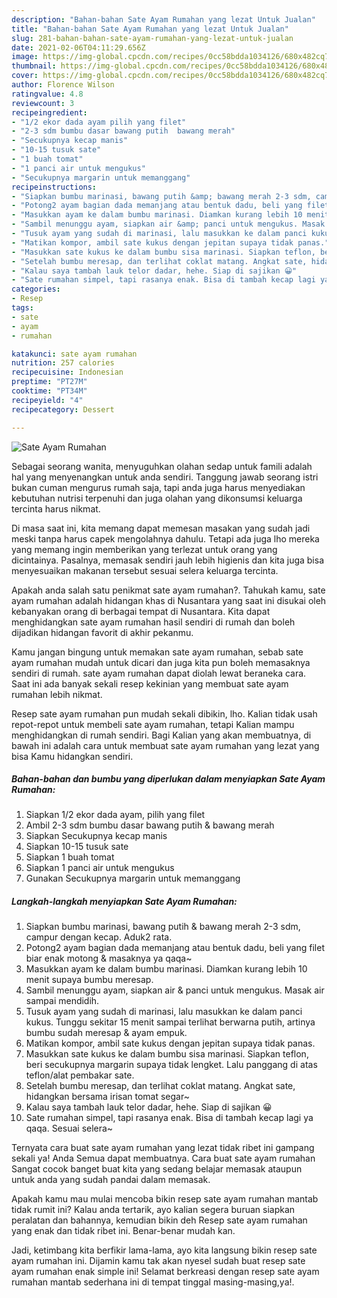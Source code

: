 ```yaml
---
description: "Bahan-bahan Sate Ayam Rumahan yang lezat Untuk Jualan"
title: "Bahan-bahan Sate Ayam Rumahan yang lezat Untuk Jualan"
slug: 281-bahan-bahan-sate-ayam-rumahan-yang-lezat-untuk-jualan
date: 2021-02-06T04:11:29.656Z
image: https://img-global.cpcdn.com/recipes/0cc58bdda1034126/680x482cq70/sate-ayam-rumahan-foto-resep-utama.jpg
thumbnail: https://img-global.cpcdn.com/recipes/0cc58bdda1034126/680x482cq70/sate-ayam-rumahan-foto-resep-utama.jpg
cover: https://img-global.cpcdn.com/recipes/0cc58bdda1034126/680x482cq70/sate-ayam-rumahan-foto-resep-utama.jpg
author: Florence Wilson
ratingvalue: 4.8
reviewcount: 3
recipeingredient:
- "1/2 ekor dada ayam pilih yang filet"
- "2-3 sdm bumbu dasar bawang putih  bawang merah"
- "Secukupnya kecap manis"
- "10-15 tusuk sate"
- "1 buah tomat"
- "1 panci air untuk mengukus"
- "Secukupnya margarin untuk memanggang"
recipeinstructions:
- "Siapkan bumbu marinasi, bawang putih &amp; bawang merah 2-3 sdm, campur dengan kecap. Aduk2 rata."
- "Potong2 ayam bagian dada memanjang atau bentuk dadu, beli yang filet biar enak motong &amp; masaknya ya qaqa~"
- "Masukkan ayam ke dalam bumbu marinasi. Diamkan kurang lebih 10 menit supaya bumbu meresap."
- "Sambil menunggu ayam, siapkan air &amp; panci untuk mengukus. Masak air sampai mendidih."
- "Tusuk ayam yang sudah di marinasi, lalu masukkan ke dalam panci kukus. Tunggu sekitar 15 menit sampai terlihat berwarna putih, artinya bumbu sudah meresap &amp; ayam empuk."
- "Matikan kompor, ambil sate kukus dengan jepitan supaya tidak panas."
- "Masukkan sate kukus ke dalam bumbu sisa marinasi. Siapkan teflon, beri secukupnya margarin supaya tidak lengket. Lalu panggang di atas teflon/alat pembakar sate."
- "Setelah bumbu meresap, dan terlihat coklat matang. Angkat sate, hidangkan bersama irisan tomat segar~"
- "Kalau saya tambah lauk telor dadar, hehe. Siap di sajikan 😀"
- "Sate rumahan simpel, tapi rasanya enak. Bisa di tambah kecap lagi ya qaqa. Sesuai selera~"
categories:
- Resep
tags:
- sate
- ayam
- rumahan

katakunci: sate ayam rumahan 
nutrition: 257 calories
recipecuisine: Indonesian
preptime: "PT27M"
cooktime: "PT34M"
recipeyield: "4"
recipecategory: Dessert

---
```



![Sate Ayam Rumahan](https://img-global.cpcdn.com/recipes/0cc58bdda1034126/680x482cq70/sate-ayam-rumahan-foto-resep-utama.jpg)

Sebagai seorang wanita, menyuguhkan olahan sedap untuk famili adalah hal yang menyenangkan untuk anda sendiri. Tanggung jawab seorang istri bukan cuman mengurus rumah saja, tapi anda juga harus menyediakan kebutuhan nutrisi terpenuhi dan juga olahan yang dikonsumsi keluarga tercinta harus nikmat.

Di masa  saat ini, kita memang dapat memesan masakan yang sudah jadi meski tanpa harus capek mengolahnya dahulu. Tetapi ada juga lho mereka yang memang ingin memberikan yang terlezat untuk orang yang dicintainya. Pasalnya, memasak sendiri jauh lebih higienis dan kita juga bisa menyesuaikan makanan tersebut sesuai selera keluarga tercinta. 



Apakah anda salah satu penikmat sate ayam rumahan?. Tahukah kamu, sate ayam rumahan adalah hidangan khas di Nusantara yang saat ini disukai oleh kebanyakan orang di berbagai tempat di Nusantara. Kita dapat menghidangkan sate ayam rumahan hasil sendiri di rumah dan boleh dijadikan hidangan favorit di akhir pekanmu.

Kamu jangan bingung untuk memakan sate ayam rumahan, sebab sate ayam rumahan mudah untuk dicari dan juga kita pun boleh memasaknya sendiri di rumah. sate ayam rumahan dapat diolah lewat beraneka cara. Saat ini ada banyak sekali resep kekinian yang membuat sate ayam rumahan lebih nikmat.

Resep sate ayam rumahan pun mudah sekali dibikin, lho. Kalian tidak usah repot-repot untuk membeli sate ayam rumahan, tetapi Kalian mampu menghidangkan di rumah sendiri. Bagi Kalian yang akan membuatnya, di bawah ini adalah cara untuk membuat sate ayam rumahan yang lezat yang bisa Kamu hidangkan sendiri.

<!--inarticleads1-->

##### Bahan-bahan dan bumbu yang diperlukan dalam menyiapkan Sate Ayam Rumahan:

1. Siapkan 1/2 ekor dada ayam, pilih yang filet
1. Ambil 2-3 sdm bumbu dasar bawang putih &amp; bawang merah
1. Siapkan Secukupnya kecap manis
1. Siapkan 10-15 tusuk sate
1. Siapkan 1 buah tomat
1. Siapkan 1 panci air untuk mengukus
1. Gunakan Secukupnya margarin untuk memanggang




<!--inarticleads2-->

##### Langkah-langkah menyiapkan Sate Ayam Rumahan:

1. Siapkan bumbu marinasi, bawang putih &amp; bawang merah 2-3 sdm, campur dengan kecap. Aduk2 rata.
1. Potong2 ayam bagian dada memanjang atau bentuk dadu, beli yang filet biar enak motong &amp; masaknya ya qaqa~
1. Masukkan ayam ke dalam bumbu marinasi. Diamkan kurang lebih 10 menit supaya bumbu meresap.
1. Sambil menunggu ayam, siapkan air &amp; panci untuk mengukus. Masak air sampai mendidih.
1. Tusuk ayam yang sudah di marinasi, lalu masukkan ke dalam panci kukus. Tunggu sekitar 15 menit sampai terlihat berwarna putih, artinya bumbu sudah meresap &amp; ayam empuk.
1. Matikan kompor, ambil sate kukus dengan jepitan supaya tidak panas.
1. Masukkan sate kukus ke dalam bumbu sisa marinasi. Siapkan teflon, beri secukupnya margarin supaya tidak lengket. Lalu panggang di atas teflon/alat pembakar sate.
1. Setelah bumbu meresap, dan terlihat coklat matang. Angkat sate, hidangkan bersama irisan tomat segar~
1. Kalau saya tambah lauk telor dadar, hehe. Siap di sajikan 😀
1. Sate rumahan simpel, tapi rasanya enak. Bisa di tambah kecap lagi ya qaqa. Sesuai selera~




Ternyata cara buat sate ayam rumahan yang lezat tidak ribet ini gampang sekali ya! Anda Semua dapat membuatnya. Cara buat sate ayam rumahan Sangat cocok banget buat kita yang sedang belajar memasak ataupun untuk anda yang sudah pandai dalam memasak.

Apakah kamu mau mulai mencoba bikin resep sate ayam rumahan mantab tidak rumit ini? Kalau anda tertarik, ayo kalian segera buruan siapkan peralatan dan bahannya, kemudian bikin deh Resep sate ayam rumahan yang enak dan tidak ribet ini. Benar-benar mudah kan. 

Jadi, ketimbang kita berfikir lama-lama, ayo kita langsung bikin resep sate ayam rumahan ini. Dijamin kamu tak akan nyesel sudah buat resep sate ayam rumahan enak simple ini! Selamat berkreasi dengan resep sate ayam rumahan mantab sederhana ini di tempat tinggal masing-masing,ya!.


